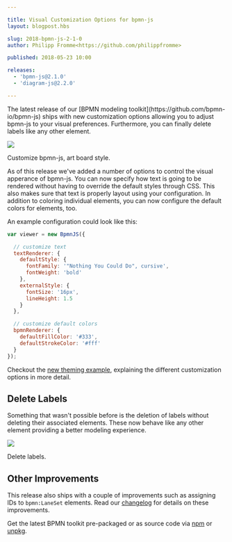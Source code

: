 ```yaml
---

title: Visual Customization Options for bpmn-js
layout: blogpost.hbs

slug: 2018-bpmn-js-2-1-0
author: Philipp Fromme<https://github.com/philippfromme>

published: 2018-05-23 10:00

releases:
  - 'bpmn-js@2.1.0'
  - 'diagram-js@2.2.0'

---
```



<p class="introduction">
  The latest release of our [BPMN modeling toolkit](https://github.com/bpmn-io/bpmn-js) ships with new customization options allowing you to adjust bpmn-js to your visual preferences. Furthermore, you can finally delete labels like any other element.
</p>

<!-- continue -->

<div class="figure no-border full-size">
  <a href="https://github.com/bpmn-io/bpmn-js-examples/tree/master/theming">
    <img src="{{ assets }}/attachments/blog/2018/009-customization.png">
  </a>
  <p class="caption">
    Customize bpmn-js, art board style.
  </p>
</div>

As of this release we've added a number of options to control the visual apperance of bpmn-js. You can now specify how text is going to be rendered without having to override the default styles through CSS. This also makes sure that text is properly layout using your configuration. In addition to coloring individual elements, you can now configure the default colors for elements, too.

An example configuration could look like this:

```javascript
var viewer = new BpmnJS({

  // customize text
  textRenderer: {
    defaultStyle: {
      fontFamily: '"Nothing You Could Do", cursive',
      fontWeight: 'bold'
    },
    externalStyle: {
      fontSize: '16px',
      lineHeight: 1.5
    }
  },

  // customize default colors
  bpmnRenderer: {
    defaultFillColor: '#333',
    defaultStrokeColor: '#fff'
  }
});
```

Checkout the [new theming example](https://github.com/bpmn-io/bpmn-js-examples/tree/master/theming), explaining the different customization options in more detail.


## Delete Labels

Something that wasn't possible before is the deletion of labels without deleting their associated elements. These now behave like any other element providing a better modeling experience.

<div class="figure">
  <img src="{{ assets }}/attachments/blog/2018/009-delete-labels.gif">
  <p class="caption">
    Delete labels.
  </p>
</div>


## Other Improvements

This release also ships with a couple of improvements such as assigning IDs to `bpmn:LaneSet` elements. Read our [changelog](https://github.com/bpmn-io/bpmn-js/blob/master/CHANGELOG.md) for details on these improvements.

Get the latest BPMN toolkit pre-packaged or as source code via [npm](https://www.npmjs.com/package/bpmn-js) or [unpkg](https://unpkg.com/bpmn-js/).